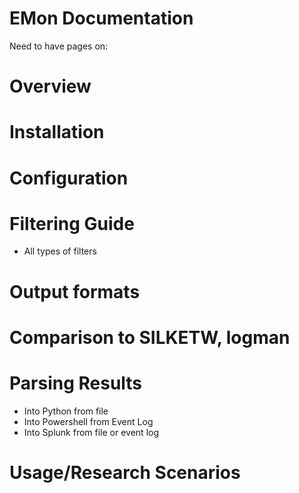 # EMon Documentation

Need to have pages on:

# Overview

# Installation

# Configuration


# Filtering Guide
 - All types of filters


# Output formats

# Comparison to SILKETW, logman

# Parsing Results
 - Into Python from file
 - Into Powershell from Event Log
 - Into Splunk from file or event log

# Usage/Research Scenarios
